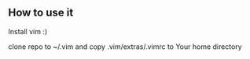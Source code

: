 ## How to use it 

Install vim :)

clone repo to ~/.vim
and copy .vim/extras/.vimrc to Your home directory
